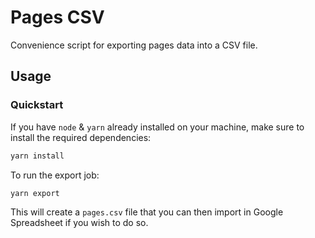 # Pages CSV

Convenience script for exporting pages data into a CSV file.

## Usage

### Quickstart

If you have `node` & `yarn` already installed on your machine, make sure to install the required dependencies:

``` sh
yarn install
```

To run the export job:

```sh
yarn export
```

This will create a `pages.csv` file that you can then import in Google Spreadsheet if you wish to do so.
